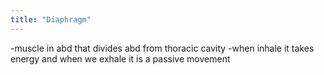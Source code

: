 ```yaml
---
title: "Diaphragm"
---
```

-muscle in abd that divides abd from thoracic cavity
-when inhale it takes energy and when we exhale it is a passive movement

